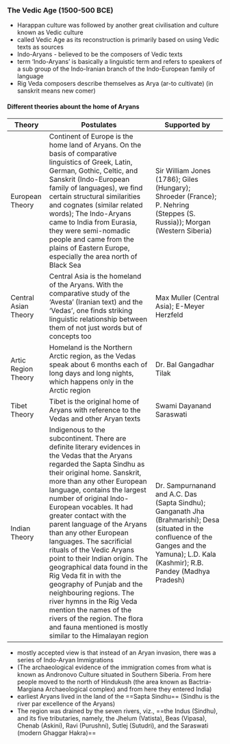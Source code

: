 ### The Vedic Age (1500-500 BCE)

- Harappan culture was followed by another great civilisation and culture known as Vedic culture
- called Vedic Age as its reconstruction is primarily based on using Vedic texts as sources
- Indo-Aryans - believed to be the composers of Vedic texts
- term ‘Indo-Aryans’ is basically a linguistic term and refers to speakers of a sub group of the Indo-Iranian branch of the Indo-European family of language
- Rig Veda composers describe themselves as Arya (ar-to cultivate) (in sanskrit means new comer)

#### Different theories abount the home of Aryans

Theory | Postulates | Supported by
----|----|----
European Theory | Continent of Europe is the home land of Aryans. On the basis of comparative linguistics of Greek, Latin, German, Gothic, Celtic, and Sanskrit (Indo-European family of languages), we find certain structural similarities and cognates (similar related words); The Indo-Aryans came to India from Eurasia, they were semi-nomadic people and came from the plains of Eastern Europe, especially the area north of Black Sea | Sir William Jones (1786); Giles (Hungary); Shroeder (France); P. Nehring (Steppes (S. Russia)); Morgan (Western Siberia)
Central Asian Theory | Central Asia is the homeland of the Aryans. With the comparative study of the ‘Avesta’ (Iranian text) and the ‘Vedas’, one finds striking linguistic relationship between them of not just words but of concepts too | Max Muller (Central Asia); E-Meyer Herzfeld
Artic Region Theory | Homeland is the Northern Arctic region, as the Vedas speak about 6 months each of long days and long nights, which happens only in the Arctic region | Dr. Bal Gangadhar Tilak
Tibet Theory | Tibet is the original home of Aryans with reference to the Vedas and other Aryan texts | Swami Dayanand Saraswati
Indian Theory | Indigenous to the subcontinent. There are definite literary evidences in the Vedas that the Aryans regarded the Sapta Sindhu as their original home. Sanskrit, more than any other European language, contains the largest number of original Indo-European vocables. It had greater contact with the parent language of the Aryans than any other European languages. The sacrificial rituals of the Vedic Aryans point to their Indian origin. The geographical data found in the Rig Veda fit in with the geography of Punjab and the neighbouring regions. The river hymns in the Rig Veda mention the names of the rivers of the region. The flora and fauna mentioned is mostly similar to the Himalayan region | Dr. Sampurnanand and A.C. Das (Sapta Sindhu); Ganganath Jha (Brahmarishi); Desa (situated in the confluence of the Ganges and the Yamuna); L.D. Kala (Kashmir); R.B. Pandey (Madhya Pradesh)

- mostly accepted view is that instead of an Aryan invasion, there was a series of Indo-Aryan Immigrations
- (The archaeological evidence of the immigration comes from what is known as Andronovo Culture situated in Southern Siberia. From here people moved to the north of Hindukush (the area known as Bactria-Margiana Archaeological complex) and from here they entered India)
- earliest Aryans lived in the land of the ==Sapta Sindhu== (Sindhu is the river par excellence of the Aryans)
- The region was drained by the seven rivers, viz., ==the Indus (Sindhu), and its five tributaries, namely, the Jhelum (Vatista), Beas (Vipasa), Chenab (Askini), Ravi (Purushni), Sutlej (Sutudri), and the Saraswati (modern Ghaggar Hakra)==